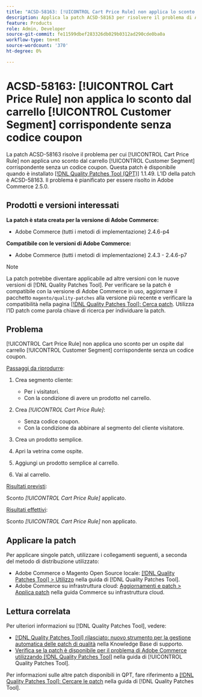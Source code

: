 ```yaml
---
title: "ACSD-58163: [!UICONTROL Cart Price Rule] non applica lo sconto dal carrello [!UICONTROL Customer Segment] corrispondente senza codice coupon"
description: Applica la patch ACSD-58163 per risolvere il problema di Adobe Commerce per cui [!UICONTROL Cart Price Rule] non applica uno sconto per un ospite dal carrello [!UICONTROL Customer Segment] corrispondente senza un codice coupon.
feature: Products
role: Admin, Developer
source-git-commit: fe11599dbef283326db029b0312ad290cde0ba0a
workflow-type: tm+mt
source-wordcount: '370'
ht-degree: 0%

---
```



# ACSD-58163: [!UICONTROL Cart Price Rule] non applica lo sconto dal carrello [!UICONTROL Customer Segment] corrispondente senza codice coupon

La patch ACSD-58163 risolve il problema per cui [!UICONTROL Cart Price Rule] non applica uno sconto dal carrello [!UICONTROL Customer Segment] corrispondente senza un codice coupon. Questa patch è disponibile quando è installato [[!DNL Quality Patches Tool (QPT)]](https://experienceleague.adobe.com/en/docs/commerce-knowledge-base/kb/announcements/commerce-announcements/magento-quality-patches-released-new-tool-to-self-serve-quality-patches) 1.1.49. L’ID della patch è ACSD-58163. Il problema è pianificato per essere risolto in Adobe Commerce 2.5.0.

## Prodotti e versioni interessati

**La patch è stata creata per la versione di Adobe Commerce:**

* Adobe Commerce (tutti i metodi di implementazione) 2.4.6-p4

**Compatibile con le versioni di Adobe Commerce:**

* Adobe Commerce (tutti i metodi di implementazione) 2.4.3 - 2.4.6-p7

>[!NOTE]
>
>La patch potrebbe diventare applicabile ad altre versioni con le nuove versioni di [!DNL Quality Patches Tool]. Per verificare se la patch è compatibile con la versione di Adobe Commerce in uso, aggiornare il pacchetto `magento/quality-patches` alla versione più recente e verificare la compatibilità nella pagina [[!DNL Quality Patches Tool]: Cerca patch](https://experienceleague.adobe.com/tools/commerce-quality-patches/index.html). Utilizza l’ID patch come parola chiave di ricerca per individuare la patch.

## Problema

[!UICONTROL Cart Price Rule] non applica uno sconto per un ospite dal carrello [!UICONTROL Customer Segment] corrispondente senza un codice coupon.

<u>Passaggi da riprodurre</u>:

1. Crea segmento cliente:
   * Per i visitatori.
   * Con la condizione di avere un prodotto nel carrello.

1. Crea *[!UICONTROL Cart Price Rule]*:
   * Senza codice coupon.
   * Con la condizione da abbinare al segmento del cliente visitatore.

1. Crea un prodotto semplice.
1. Apri la vetrina come ospite.
1. Aggiungi un prodotto semplice al carrello.
1. Vai al carrello.

<u>Risultati previsti</u>:

Sconto *[!UICONTROL Cart Price Rule]* applicato.

<u>Risultati effettivi</u>:

Sconto *[!UICONTROL Cart Price Rule]* non applicato.

## Applicare la patch

Per applicare singole patch, utilizzare i collegamenti seguenti, a seconda del metodo di distribuzione utilizzato:

* Adobe Commerce o Magento Open Source locale: [[!DNL Quality Patches Tool] > Utilizzo](/help/tools/quality-patches-tool/usage.md) nella guida di [!DNL Quality Patches Tool].
* Adobe Commerce su infrastruttura cloud: [Aggiornamenti e patch > Applica patch](https://experienceleague.adobe.com/docs/commerce-cloud-service/user-guide/develop/upgrade/apply-patches.html) nella guida Commerce su infrastruttura cloud.

## Lettura correlata

Per ulteriori informazioni su [!DNL Quality Patches Tool], vedere:

* [[!DNL Quality Patches Tool] rilasciato: nuovo strumento per la gestione automatica delle patch di qualità](https://experienceleague.adobe.com/en/docs/commerce-knowledge-base/kb/announcements/commerce-announcements/magento-quality-patches-released-new-tool-to-self-serve-quality-patches) nella Knowledge Base di supporto.
* [Verifica se la patch è disponibile per il problema di Adobe Commerce utilizzando  [!DNL Quality Patches Tool]](/help/tools/quality-patches-tool/patches-available-in-qpt/check-patch-for-magento-issue-with-magento-quality-patches.md) nella guida di [!UICONTROL Quality Patches Tool].


Per informazioni sulle altre patch disponibili in QPT, fare riferimento a [[!DNL Quality Patches Tool]: Cercare le patch](https://experienceleague.adobe.com/tools/commerce-quality-patches/index.html) nella guida di [!DNL Quality Patches Tool].
